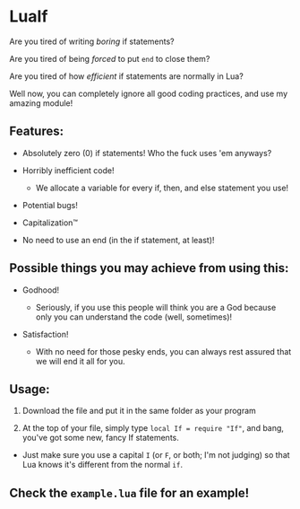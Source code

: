 # LuaIf
Are you tired of writing *boring* if statements?

Are you tired of being *forced* to put `end` to close them?

Are you tired of how *efficient* if statements are normally in Lua?

Well now, you can completely ignore all good coding practices, and use my amazing module!

## Features:

* Absolutely zero (0) if statements! Who the fuck uses 'em anyways?

* Horribly inefficient code!

  * We allocate a variable for every if, then, and else statement you use!

* Potential bugs!

* Capitalization:tm:

* No need to use an end (in the if statement, at least)!

## Possible things you may achieve from using this:

* Godhood!

  * Seriously, if you use this people will think you are a God because only you can understand the code (well, sometimes)!

* Satisfaction!

  * With no need for those pesky ends, you can always rest assured that we will end it all for you.

## Usage:

1. Download the file and put it in the same folder as your program

2. At the top of your file, simply type `local If = require "If"`, and bang, you've got some new, fancy If statements.
  * Just make sure you use a capital `I` (or `F`, or both; I'm not judging) so that Lua knows it's different from the normal `if`.


## Check the `example.lua` file for an example!
